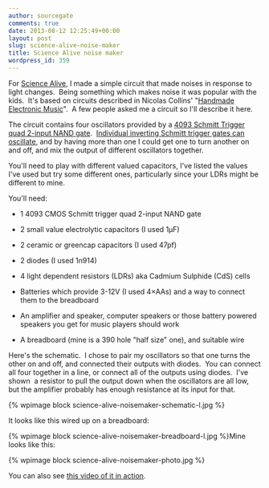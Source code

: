 ```yaml
---
author: sourcegate
comments: true
date: 2013-08-12 12:25:49+00:00
layout: post
slug: science-alive-noise-maker
title: Science Alive noise maker
wordpress_id: 359
---
```


For [Science Alive](https://www.facebook.com/Science4Everyone), I made a simple circuit that made noises in response to light changes.  Being something which makes noise it was popular with the kids.  It's based on circuits described in Nicolas Collins' "[Handmade Electronic Music](http://www.nicolascollins.com/handmade.htm)".  A few people asked me a circuit so I'll describe it here.

The circuit contains four oscillators provided by a [4093 Schmitt Trigger quad 2-input NAND gate](http://www.ti.com/lit/ds/symlink/cd4093bc.pdf‎).  [Individual inverting Schmitt trigger gates can oscillate](http://www.fairchildsemi.com/an/AN/AN-118.pdf), and by having more than one I could get one to turn another on and off, and mix the output of different oscillators together.

You'll need to play with different valued capacitors, I've listed the values I've used but try some different ones, particularly since your LDRs might be different to mine.

You'll need:



	
  * 1 4093 CMOS Schmitt trigger quad 2-input NAND gate

	
  * 2 small value electrolytic capacitors (I used 1µF)

	
  * 2 ceramic or greencap capacitors (I used 47pf)

	
  * 2 diodes (I used 1n914)

	
  * 4 light dependent resistors (LDRs) aka Cadmium Sulphide (CdS) cells

	
  * Batteries which provide 3-12V (I used 4×AAs) and a way to connect them to the breadboard

	
  * An amplifier and speaker, computer speakers or those battery powered speakers you get for music players should work

	
  * A breadboard (mine is a 390 hole "half size" one), and suitable wire


Here's the schematic.  I chose to pair my oscillators so that one turns the other on and off, and connected their outputs with diodes.  You can connect all four together in a line, or connect all of the outputs using diodes.  I've shown  a resistor to pull the output down when the oscillators are all low, but the amplifier probably has enough resistance at its input for that.

{% wpimage block science-alive-noisemaker-schematic-l.jpg %}

It looks like this wired up on a breadboard:

{% wpimage block science-alive-noisemaker-breadboard-l.jpg %}Mine looks like this:

{% wpimage block science-alive-noisemaker-photo.jpg %}

You can also see [this video of it in action](http://tinypic.com/r/144a5vd/5).

